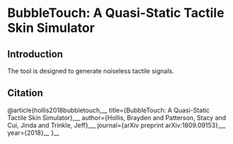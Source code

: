# BubbleTouch: A Quasi-Static Tactile Skin Simulator

## Introduction
The tool is designed to generate noiseless tactile signals.

## Citation
@article{hollis2018bubbletouch,__
  title={BubbleTouch: A Quasi-Static Tactile Skin Simulator},__
  author={Hollis, Brayden and Patterson, Stacy and Cui, Jinda and Trinkle, Jeff},__
  journal={arXiv preprint arXiv:1809.09153},__
  year={2018}__
}__

